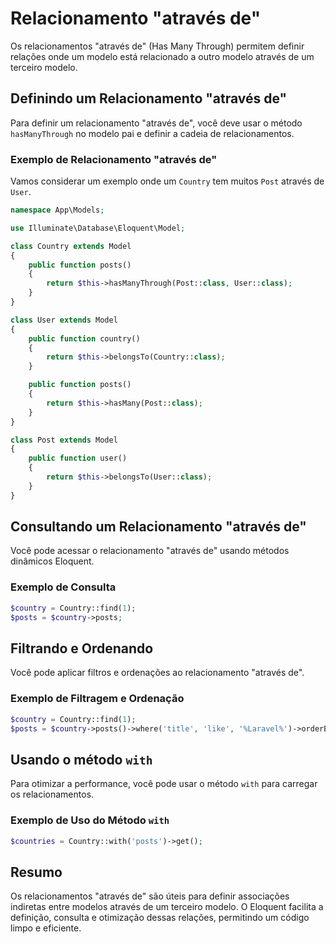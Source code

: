 # Relacionamento "através de"

Os relacionamentos "através de" (Has Many Through) permitem definir relações onde um modelo está relacionado a outro modelo através de um terceiro modelo.

## Definindo um Relacionamento "através de"

Para definir um relacionamento "através de", você deve usar o método `hasManyThrough` no modelo pai e definir a cadeia de relacionamentos.

### Exemplo de Relacionamento "através de"

Vamos considerar um exemplo onde um `Country` tem muitos `Post` através de `User`.

```php
namespace App\Models;

use Illuminate\Database\Eloquent\Model;

class Country extends Model
{
    public function posts()
    {
        return $this->hasManyThrough(Post::class, User::class);
    }
}

class User extends Model
{
    public function country()
    {
        return $this->belongsTo(Country::class);
    }

    public function posts()
    {
        return $this->hasMany(Post::class);
    }
}

class Post extends Model
{
    public function user()
    {
        return $this->belongsTo(User::class);
    }
}
```

## Consultando um Relacionamento "através de"

Você pode acessar o relacionamento "através de" usando métodos dinâmicos Eloquent.

### Exemplo de Consulta

```php
$country = Country::find(1);
$posts = $country->posts;
```

## Filtrando e Ordenando

Você pode aplicar filtros e ordenações ao relacionamento "através de".

### Exemplo de Filtragem e Ordenação

```php
$country = Country::find(1);
$posts = $country->posts()->where('title', 'like', '%Laravel%')->orderBy('created_at', 'desc')->get();
```

## Usando o método `with`

Para otimizar a performance, você pode usar o método `with` para carregar os relacionamentos.

### Exemplo de Uso do Método `with`

```php
$countries = Country::with('posts')->get();
```

## Resumo

Os relacionamentos "através de" são úteis para definir associações indiretas entre modelos através de um terceiro modelo. O Eloquent facilita a definição, consulta e otimização dessas relações, permitindo um código limpo e eficiente.

